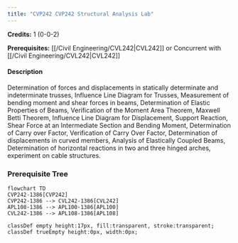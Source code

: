 ```yaml
---
title: "CVP242 CVP242 Structural Analysis Lab"
---
```

**Credits:** 1 (0-0-2)

**Prerequisites:** [[/Civil Engineering/CVL242|CVL242]] or Concurrent with [[/Civil Engineering/CVL242|CVL242]]

#### Description
Determination of forces and displacements in statically determinate and indeterminate trusses, Influence Line Diagram for Trusses, Measurement of bending moment and shear forces in beams, Determination of Elastic Properties of Beams, Verification of the Moment Area Theorem, Maxwell Betti Theorem, Influence Line Diagram for Displacement, Support Reaction, Shear Force at an Intermediate Section and Bending Moment, Determination of Carry over Factor, Verification of Carry Over Factor, Determination of displacements in curved members, Analysis of Elastically Coupled Beams, Determination of horizontal reactions in two and three hinged arches, experiment on cable structures.

### Prerequisite Tree

```mermaid
flowchart TD
CVP242-1386[CVP242]
CVP242-1386 --> CVL242-1386[CVL242]
APL108-1386 --> APL100-1386[APL100]
CVL242-1386 --> APL108-1386[APL108]

classDef empty height:17px, fill:transparent, stroke:transparent;
classDef trueEmpty height:0px, width:0px;
```